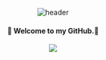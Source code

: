 <div align="center">
  
  ![header](https://capsule-render.vercel.app/api?type=Venom&text=I&nbsp;am&nbsp;Obebe.&stroke=552F5E&&fontSize=55)

#### 👋 Welcome to my GitHub.👋

<a href="[버튼을 눌렀을 때 이동할 링크](https://velog.io/@obebe_00)" target="_blank"><img src="https://img.shields.io/badge/Velog-20C997?style=flat&logo=Velog&logoColor=black"/></a>


  <br/>
  <br/>
</div>

